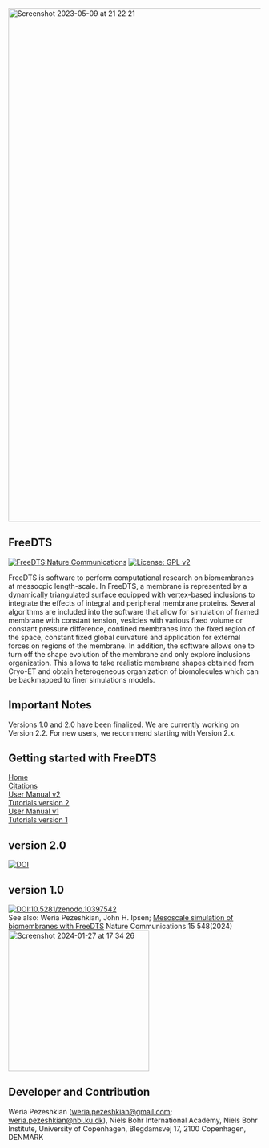 <img width="1024" alt="Screenshot 2023-05-09 at 21 22 21" src="https://github.com/weria-pezeshkian/FreeDTS/assets/47776510/7b7e05a3-3d75-4ec0-b087-ef8569aacb79">


## FreeDTS
[![FreeDTS:Nature Communications](https://img.shields.io/badge/FreeDTS-green)](https://www.nature.com/articles/s41467-024-44819-w)
[![License: GPL v2](https://img.shields.io/badge/License-GPL_v2-blue.svg)](https://www.gnu.org/licenses/old-licenses/gpl-2.0.en.html) 

FreeDTS is software to perform computational research on biomembranes at messocpic length-scale. In FreeDTS, a membrane is represented by a dynamically triangulated surface equipped with vertex-based inclusions to integrate the effects of integral and peripheral membrane proteins. Several algorithms are included into the software that allow for simulation of framed membrane with constant tension, vesicles with various fixed volume or constant pressure difference, confined membranes into the fixed region of the space, constant fixed global curvature and application for external forces on regions of the membrane. In addition, the software allows one to turn off the shape evolution of the membrane and only explore inclusions organization. This allows to take realistic membrane shapes obtained from Cryo-ET and obtain heterogeneous organization of biomolecules which can be backmapped to finer simulations models. 

## Important Notes
Versions 1.0 and 2.0 have been finalized.
We are currently working on Version 2.2. For new users, we recommend starting with Version 2.x.
## Getting started with FreeDTS 
[Home](https://github.com/weria-pezeshkian/FreeDTS/wiki) \
[Citations](https://github.com/weria-pezeshkian/FreeDTS/wiki/Citations) \
[User Manual v2](https://github.com/weria-pezeshkian/FreeDTS/wiki/User-Manual-for-version-2) \
[Tutorials version 2](https://github.com/weria-pezeshkian/FreeDTS/wiki/Workshop-2024) \
[User Manual v1](https://github.com/weria-pezeshkian/FreeDTS/wiki/User-Manual-for-version-1) \
[Tutorials version 1](https://github.com/weria-pezeshkian/FreeDTS/wiki/Tutorials-with-version-1)  

## version 2.0
[![DOI](https://zenodo.org/badge/DOI/10.5281/zenodo.14278901.svg)](https://zenodo.org/records/14278901)


## version 1.0
[![DOI:10.5281/zenodo.10397542](https://zenodo.org/badge/DOI/10.5281/zenodo.10397542.svg)](https://doi.org/10.5281/zenodo.10397542)\
See also:
Weria Pezeshkian, John H. Ipsen;
[Mesoscale simulation of biomembranes with FreeDTS](https://www.nature.com/articles/s41467-024-44819-w)
Nature Communications 15 548(2024) \
<img width="281" alt="Screenshot 2024-01-27 at 17 34 26" src="https://github.com/weria-pezeshkian/FreeDTS/assets/47776510/123c34a5-2994-4788-8320-752ac24ed2fb">


## Developer and Contribution 
Weria Pezeshkian (weria.pezeshkian@gmail.com; weria.pezeshkian@nbi.ku.dk),
Niels Bohr International Academy, 
Niels Bohr Institute, 
University of Copenhagen, 
Blegdamsvej 17, 2100 Copenhagen, DENMARK
